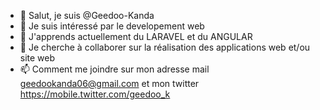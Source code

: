 - 👋 Salut, je suis @Geedoo-Kanda
- 👀 Je suis intéressé par le developement web
- 🌱 J'apprends actuellement du LARAVEL et du ANGULAR
- 💞️ Je cherche à collaborer sur la réalisation des applications web et/ou site web
- 📫 Comment me joindre sur mon adresse mail geedookanda06@gmail.com et mon twitter https://mobile.twitter.com/geedoo_k
<!---
Geedoo-Kanda/Geedoo-Kanda is a ✨ special ✨ repository because its `README.md` (this file) appears on your GitHub profile.
You can click the Preview link to take a look at your changes.
--->
